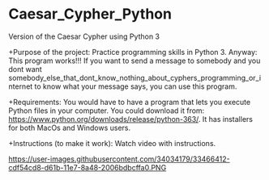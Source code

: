 # Caesar_Cypher_Python
Version of the Caesar Cypher using Python 3

+Purpose of the project: Practice programming skills in Python 3. Anyway: This program works!!! If you want to send a message to somebody and you dont want somebody_else_that_dont_know_nothing_about_cyphers_programming_or_internet to know what your message says, you can use this program.

+Requirements:
You would have to have a program that lets you execute Python files in your computer. You could download it from: https://www.python.org/downloads/release/python-363/. It has installers for both MacOs and Windows users.

+Instructions (to make it work): 
Watch video with instructions.

https://user-images.githubusercontent.com/34034179/33466412-cdf54cd8-d61b-11e7-8a48-2006bdbcffa0.PNG
